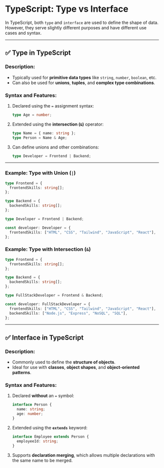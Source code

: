 # TypeScript: Type vs Interface

In TypeScript, both `type` and `interface` are used to define the shape of data. However, they serve slightly different purposes and have different use cases and syntax.

---

## ✅ Type in TypeScript

### Description:

- Typically used for **primitive data types** like `string`, `number`, `boolean`, etc.
- Can also be used for **unions**, **tuples**, and **complex type combinations**.

### Syntax and Features:

1. Declared using the `=` assignment syntax:

   ```ts
   type Age = number;
   ```

2. Extended using the **intersection (`&`)** operator:

   ```ts
   type Name = { name: string };
   type Person = Name & Age;
   ```

3. Can define unions and other combinations:
   ```ts
   type Developer = Frontend | Backend;
   ```

---

### Example: Type with Union (`|`)

```ts
type Frontend = {
  frontendSkills: string[];
};

type Backend = {
  backendSkills: string[];
};

type Developer = Frontend | Backend;

const developer: Developer = {
  frontendSkills: ["HTML", "CSS", "Tailwind", "JavaScript", "React"],
};
```

### Example: Type with Intersection (`&`)

```ts
type Frontend = {
  frontendSkills: string[];
};

type Backend = {
  backendSkills: string[];
};

type FullStackDeveloper = Frontend & Backend;

const developer: FullStackDeveloper = {
  frontendSkills: ["HTML", "CSS", "Tailwind", "JavaScript", "React"],
  backendSkills: ["Node.js", "Express", "NoSQL", "SQL"],
};
```

---

## ✅ Interface in TypeScript

### Description:

- Commonly used to define the **structure of objects**.
- Ideal for use with **classes**, **object shapes**, and **object-oriented patterns**.

### Syntax and Features:

1. Declared **without** an `=` symbol:

   ```ts
   interface Person {
     name: string;
     age: number;
   }
   ```

2. Extended using the **`extends`** keyword:

   ```ts
   interface Employee extends Person {
     employeeId: string;
   }
   ```

3. Supports **declaration merging**, which allows multiple declarations with the same name to be merged.
